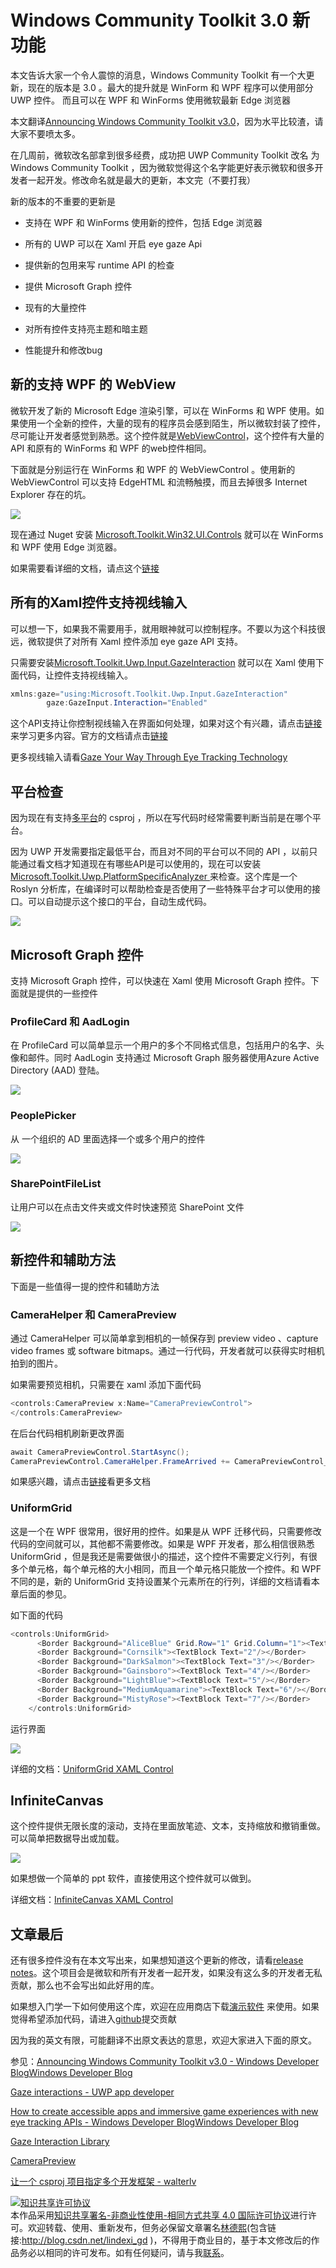 
# Windows Community Toolkit 3.0 新功能

本文告诉大家一个令人震惊的消息，Windows Community Toolkit 有一个大更新，现在的版本是 3.0 。最大的提升就是 WinForm 和 WPF 程序可以使用部分 UWP 控件。
而且可以在 WPF 和 WinForms 使用微软最新 Edge 浏览器

<!--more-->


<!-- CreateTime:2018/11/1 9:02:55 -->

<!-- 标签：WPF，UWP，dotnet -->

本文翻译[Announcing Windows Community Toolkit v3.0](https://blogs.windows.com/buildingapps/2018/05/30/announcing-windows-community-toolkit-v3-0/#kkTu1mUiPIFADOzj.97 )，因为水平比较渣，请大家不要喷太多。

在几周前，微软改名部拿到很多经费，成功把 UWP Community Toolkit 改名 为 Windows Community Toolkit ，因为微软觉得这个名字能更好表示微软和很多开发者一起开发。修改命名就是最大的更新，本文完（不要打我）

新的版本的不重要的更新是

 - 支持在 WPF 和 WinForms 使用新的控件，包括 Edge 浏览器

 - 所有的 UWP 可以在 Xaml 开启 eye gaze Api

 - 提供新的包用来写 runtime API 的检查

 - 提供 Microsoft Graph 控件

 - 现有的大量控件

 - 对所有控件支持亮主题和暗主题

 - 性能提升和修改bug

## 新的支持 WPF 的 WebView

微软开发了新的 Microsoft Edge 渲染引擎，可以在 WinForms 和 WPF 使用。如果使用一个全新的控件，大量的现有的程序员会感到陌生，所以微软封装了控件，尽可能让开发者感觉到熟悉。这个控件就是[WebViewControl](https://docs.microsoft.com/en-us/uwp/api/windows.web.ui.interop.webviewcontrol )，这个控件有大量的 API 和原有的 WinForms 和 WPF 的web控件相同。

下面就是分别运行在 WinForms 和 WPF 的 WebViewControl 。使用新的 WebViewControl 可以支持 EdgeHTML 和流畅触摸，而且去掉很多 Internet Explorer 存在的坑。

<!-- ![](image/Windows Community Toolkit 3.0 新功能/Windows Community Toolkit 3.0 新功能0.png) -->

![](http://image.acmx.xyz/lindexi%2F2018531191028975.jpg)

现在通过 Nuget 安装 [Microsoft.Toolkit.Win32.UI.Controls](https://www.nuget.org/packages/Microsoft.Toolkit.Win32.UI.Controls/ ) 就可以在 WinForms 和 WPF 使用 Edge 浏览器。

如果需要看详细的文档，请点这个[链接](https://docs.microsoft.com/windows/uwpcommunitytoolkit/controls/webview )

## 所有的Xaml控件支持视线输入

可以想一下，如果我不需要用手，就用眼神就可以控制程序。不要以为这个科技很远，微软提供了对所有 Xaml 控件添加 eye gaze API 支持。

只需要安装[Microsoft.Toolkit.Uwp.Input.GazeInteraction](https://www.nuget.org/packages/Microsoft.Toolkit.Uwp.Input.GazeInteraction/) 就可以在 Xaml 使用下面代码，让控件支持视线输入。

```csharp
xmlns:gaze="using:Microsoft.Toolkit.Uwp.Input.GazeInteraction"
        gaze:GazeInput.Interaction="Enabled"
```

这个API支持让你控制视线输入在界面如何处理，如果对这个有兴趣，请点击[链接](https://aka.ms/eyetrackingforwindows )来学习更多内容。官方的文档请点击[链接](https://docs.microsoft.com/en-us/windows/uwpcommunitytoolkit/gaze/gazeinteractionlibrary )

更多视线输入请看[Gaze Your Way Through Eye Tracking Technology](https://www.iqsdirectory.com/resources/gaze-your-way-through-eye-tracking-technology/ )

## 平台检查

因为现在有支持[多平台](https://walterlv.github.io/post/configure-projects-to-target-multiple-platforms.html )的 csproj ，所以在写代码时经常需要判断当前是在哪个平台。

因为 UWP 开发需要指定最低平台，而且对不同的平台可以不同的 API ，以前只能通过看文档才知道现在有哪些API是可以使用的，现在可以安装[Microsoft.Toolkit.Uwp.PlatformSpecificAnalyzer ](https://www.nuget.org/packages/Microsoft.Toolkit.Uwp.PlatformSpecificAnalyzer )来检查。这个库是一个 Roslyn 分析库，在编译时可以帮助检查是否使用了一些特殊平台才可以使用的接口。可以自动提示这个接口的平台，自动生成代码。

<!-- ![](image/Windows Community Toolkit 3.0 新功能/Windows Community Toolkit 3.0 新功能1.png) -->

![](http://image.acmx.xyz/lindexi%2F20185311925337786.jpg)

## Microsoft Graph 控件

支持 Microsoft Graph 控件，可以快速在 Xaml 使用 Microsoft Graph 控件。下面就是提供的一些控件

### ProfileCard 和 AadLogin

在 ProfileCard 可以简单显示一个用户的多个不同格式信息，包括用户的名字、头像和邮件。同时 AadLogin 支持通过 Microsoft Graph 服务器使用Azure Active Directory (AAD) 登陆。

<!-- ![](image/Windows Community Toolkit 3.0 新功能/Windows Community Toolkit 3.0 新功能2.png) -->

![](http://image.acmx.xyz/lindexi%2F20185311930215405.jpg)

### PeoplePicker

从 一个组织的 AD 里面选择一个或多个用户的控件

<!-- ![](image/Windows Community Toolkit 3.0 新功能/Windows Community Toolkit 3.0 新功能3.png) -->
![](http://image.acmx.xyz/lindexi%2F20185311931523872.jpg)

### SharePointFileList

让用户可以在点击文件夹或文件时快速预览 SharePoint 文件

<!-- ![](image/Windows Community Toolkit 3.0 新功能/Windows Community Toolkit 3.0 新功能4.png) -->

![](http://image.acmx.xyz/lindexi%2F20185311933125111.jpg)

## 新控件和辅助方法

下面是一些值得一提的控件和辅助方法

### CameraHelper 和 CameraPreview

通过 CameraHelper 可以简单拿到相机的一帧保存到 preview video 、capture video frames 或  software bitmaps。通过一行代码，开发者就可以获得实时相机拍到的图片。

如果需要预览相机，只需要在 xaml 添加下面代码

```csharp
<controls:CameraPreview x:Name="CameraPreviewControl">  
</controls:CameraPreview>   

```

在后台代码相机刷新更改界面

```csharp
await CameraPreviewControl.StartAsync();
CameraPreviewControl.CameraHelper.FrameArrived += CameraPreviewControl_FrameArrived;
```

如果感兴趣，请点击[链接](https://docs.microsoft.com/en-us/windows/uwpcommunitytoolkit/controls/camerapreview )看更多文档

### UniformGrid

这是一个在 WPF 很常用，很好用的控件。如果是从 WPF 迁移代码，只需要修改代码的空间就可以，其他都不需要修改。如果是 WPF 开发者，那么相信很熟悉 UniformGrid ，但是我还是需要做很小的描述，这个控件不需要定义行列，有很多个单元格，每个单元格的大小相同，而且一个单元格只能放一个控件。和 WPF 不同的是，新的 UniformGrid 支持设置某个元素所在的行列，详细的文档请看本章后面的参见。

如下面的代码

```csharp
<controls:UniformGrid>
      <Border Background="AliceBlue" Grid.Row="1" Grid.Column="1"><TextBlock Text="1"/></Border>
      <Border Background="Cornsilk"><TextBlock Text="2"/></Border>
      <Border Background="DarkSalmon"><TextBlock Text="3"/></Border>
      <Border Background="Gainsboro"><TextBlock Text="4"/></Border>
      <Border Background="LightBlue"><TextBlock Text="5"/></Border>
      <Border Background="MediumAquamarine"><TextBlock Text="6"/></Border>
      <Border Background="MistyRose"><TextBlock Text="7"/></Border>
    </controls:UniformGrid>
```

运行界面

<!-- ![](image/Windows Community Toolkit 3.0 新功能/Windows Community Toolkit 3.0 新功能5.png) -->

![](http://image.acmx.xyz/lindexi%2F20185311940413508.jpg)

详细的文档：[UniformGrid XAML Control](https://docs.microsoft.com/en-us/windows/uwpcommunitytoolkit/controls/uniformgrid )

## InfiniteCanvas

这个控件提供无限长度的滚动，支持在里面放笔迹、文本，支持缩放和撤销重做。可以简单把数据导出或加载。

<!-- ![](image/Windows Community Toolkit 3.0 新功能/Windows Community Toolkit 3.0 新功能6.png) -->

![](http://image.acmx.xyz/lindexi%2F20185311940413508.jpg)

如果想做一个简单的 ppt 软件，直接使用这个控件就可以做到。

详细文档：[InfiniteCanvas XAML Control](https://docs.microsoft.com/en-us/windows/uwpcommunitytoolkit/controls/infinitecanvas )

## 文章最后

还有很多控件没有在本文写出来，如果想知道这个更新的修改，请看[release notes](https://github.com/Microsoft/WindowsCommunityToolkit/releases )。这个项目会是微软和所有开发者一起开发，如果没有这么多的开发者无私贡献，那么也不会写出如此好用的库。

如果想入门学一下如何使用这个库，欢迎在应用商店下载[演示软件](https://www.microsoft.com/store/apps/9NBLGGH4TLCQ?cid=blogpost) 来使用。如果觉得希望添加代码，请进入[github](https://github.com/Microsoft/WindowsCommunityToolkit )提交贡献

因为我的英文有限，可能翻译不出原文表达的意思，欢迎大家进入下面的原文。


参见：[Announcing Windows Community Toolkit v3.0 - Windows Developer BlogWindows Developer Blog](https://blogs.windows.com/buildingapps/2018/05/30/announcing-windows-community-toolkit-v3-0/#kkTu1mUiPIFADOzj.97 )

[Gaze interactions - UWP app developer](https://docs.microsoft.com/en-us/windows/uwp/design/input/gaze-interactions )

[How to create accessible apps and immersive game experiences with new eye tracking APIs - Windows Developer BlogWindows Developer Blog](https://blogs.windows.com/buildingapps/2018/05/08/how-to-create-accessible-apps-and-immersive-game-experiences-with-new-eye-tracking-apis/ )

[Gaze Interaction Library ](https://docs.microsoft.com/en-us/windows/uwpcommunitytoolkit/gaze/gazeinteractionlibrary )

[CameraPreview ](https://docs.microsoft.com/en-us/windows/uwpcommunitytoolkit/controls/camerapreview )

[让一个 csproj 项目指定多个开发框架 - walterlv](https://walterlv.github.io/post/configure-projects-to-target-multiple-platforms.html )





<a rel="license" href="http://creativecommons.org/licenses/by-nc-sa/4.0/"><img alt="知识共享许可协议" style="border-width:0" src="https://licensebuttons.net/l/by-nc-sa/4.0/88x31.png" /></a><br />本作品采用<a rel="license" href="http://creativecommons.org/licenses/by-nc-sa/4.0/">知识共享署名-非商业性使用-相同方式共享 4.0 国际许可协议</a>进行许可。欢迎转载、使用、重新发布，但务必保留文章署名[林德熙](http://blog.csdn.net/lindexi_gd)(包含链接:http://blog.csdn.net/lindexi_gd )，不得用于商业目的，基于本文修改后的作品务必以相同的许可发布。如有任何疑问，请与我[联系](mailto:lindexi_gd@163.com)。